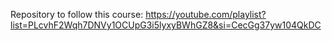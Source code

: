 Repository to follow this course:
https://youtube.com/playlist?list=PLcvhF2Wqh7DNVy1OCUpG3i5lyxyBWhGZ8&si=CecGg37yw104QkDC
